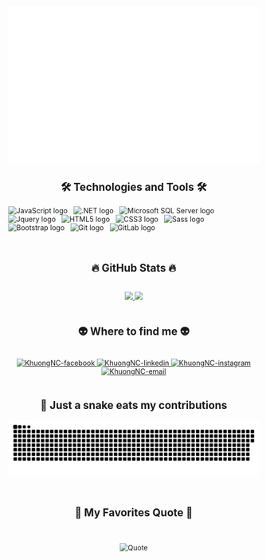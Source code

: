 <a href="#" target="_blank">
    <img src="SVG/theEarth.svg" alt="the Earth">
</a>

<h2 align="center">🛠 Technologies and Tools 🛠</h2>

<!-- Link for source image: https://shields.io/ -->
<!-- Create link using this structure: https://img.shields.io/badge/<LABEL>-<MESSAGE>-<COLOR></COLOR>?param1&param2...
LABEL is optional, MESSAGE and COLOR are required.
In examples below:
There is no LABEL, MESSAGE is JavaScript, COLOR (background color) is 282C34.
Param 1 is logo=javascript which is got from https://simpleicons.org/
Param 2 is logoColor=F7DF1E which is got from https://simpleicons.org/  -->

<span><img src="https://img.shields.io/badge/JavaScript-282C34?logo=javascript&logoColor=F7DF1E" alt="JavaScript logo"
        title="JavaScript" height="25" /></span>
&nbsp;
<span><img src="https://img.shields.io/badge/.NET-282C34?logo=.NET&logoColor=512BD4" alt=".NET logo"
        title=".NET" height="25" /></span>
&nbsp;
<span><img src="https://img.shields.io/badge/Microsoft SQL Server-282C34?logo=Microsoft SQL Server&logoColor=CC2927" alt="Microsoft SQL Server logo"
        title="Microsoft SQL Server" height="25" /></span>
&nbsp;
<span><img src="https://img.shields.io/badge/Jquery-282C34?logo=jquery&logoColor=512BD4" alt="Jquery logo"
        title="Jquery" height="25" /></span>
&nbsp;
<span><img src="https://img.shields.io/badge/HTML5-282C34?logo=html5&logoColor=E34F26" alt="HTML5 logo" title="HTML5"
        height="25" /></span>
&nbsp;
<span><img src="https://img.shields.io/badge/CSS3-282C34?logo=css3&logoColor=1572B6" alt="CSS3 logo" title="CSS3"
        height="25" /></span>
&nbsp;
<span><img src="https://img.shields.io/badge/Sass-282C34?logo=sass&logoColor=1572B6" alt="Sass logo" title="Sass"
        height="25" /></span>
&nbsp;
<span><img src="https://img.shields.io/badge/Bootstrap-282C34?logo=bootstrap&logoColor=7952B3" alt="Bootstrap logo"
        title="Bootstrap" height="25" /></span>
&nbsp;
<span><img src="https://img.shields.io/badge/Git-282C34?logo=git&logoColor=F05032" alt="Git logo" title="Git"
        height="25" /></span>
&nbsp;
<span><img src="https://img.shields.io/badge/GitLab-282C34?logo=gitlab&logoColor=#FCA121" alt="GitLab logo" title="GitLab"
        height="25" /></span>
&nbsp;

<br>

<h2 align="center">🔥 GitHub Stats 🔥</h2>

<!-- Link for creating stats: https://github.com/anuraghazra/github-readme-stats  -->
<br>
<div align="center">
    <a href="#" title="KhuongNC">
        <img width="420px" src="https://github-readme-stats.vercel.app/api/top-langs/?username=khuongnc&langs_count=4&title_color=61dafb&text_color=ffffff&icon_color=61dafb&bg_color=20232a&langs_count=8&layout=compact&border_color=61dafb&hide_border=true" >
    </a>
    <a href="#" title="KhuongNC">
        <img width="420px" src="https://github-readme-stats.vercel.app/api?username=khuongnc&show_icons=true&theme=gruvbox&border_color=61dafb&hide_border=true">
    </a>

</div>

<br>

<h2 align="center">👽 Where to find me 👽</h2>
<br>

<!-- Link for image in this https://icons8.com -->

<div align="center">
    <a href="#" target="blank">
        <img src="https://img.icons8.com/bubbles/100/000000/facebook-new.png" alt="KhuongNC-facebook" />
    </a>
    <a href="#" target="blank">
        <img src="https://img.icons8.com/bubbles/100/000000/linkedin.png" alt="KhuongNC-linkedin" />
    </a>
    <a href="#" target="blank">
        <img src="https://img.icons8.com/bubbles/100/000000/instagram.png" alt="KhuongNC-instagram" />
    </a>
    <a href="#" target="top">
        <img src="https://img.icons8.com/bubbles/100/000000/apple-mail.png" alt="KhuongNC-email" />
    </a>

</div>

<br>

<!-- Use this link to create snake: https://github.com/Platane/snk -->
<h2 align="center">🐍 Just a snake eats my contributions</h2>
<p align="center">
    <img src="https://github.com/MLX15/MLX15/blob/master/github-contribution-grid-snake.svg">
</p>
<br>

<h2 align="center">📑 My Favorites Quote 📑</h2>
<br>

<!-- Link for creating quote: https://github.com/shravan20/github-readme-quotes -->
<div align="center" >

![Quote](https://github-readme-quotes.herokuapp.com/quote?theme=synthwave&animation=grow_out_in&layout=default&font=default)

</div>
